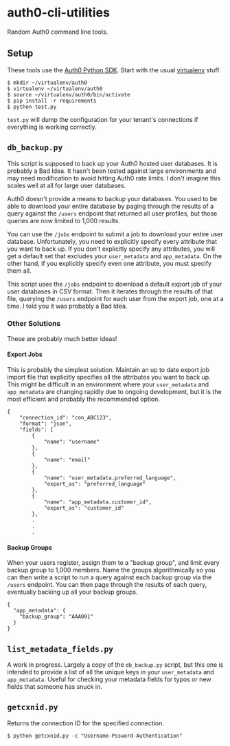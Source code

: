# auth0-cli-utilities
Random Auth0 command line tools.

## Setup

These tools use the [Auth0 Python SDK](https://github.com/auth0/auth0-python).
Start with the usual [virtualenv](https://virtualenv.pypa.io/en/latest/#)
stuff.

```
$ mkdir ~/virtualenv/auth0
$ virtualenv ~/virtualenv/auth0
$ source ~/virtualenv/auth0/bin/activate
$ pip install -r requirements
$ python test.py
```

`test.py` will dump the configuration for your tenant's connections if
everything is working correctly.

## `db_backup.py`

This script is supposed to back up your Auth0 hosted user databases. It is
probably a Bad Idea. It hasn't been tested against large environments and may
need modification to avoid hitting Auth0 rate limits. I don't imagine this
scales well at all for large user databases.

Auth0 doesn't provide a means to backup your databases. You used to be able to
download your entire database by paging through the results of a query against
the `/users` endpoint that returned all user profiles, but those queries are
now limited to 1,000 results.

You can use the `/jobs` endpoint to submit a job to download your entire user
database. Unfortunately, you need to explicitly specify every attribute that
you want to back up. If you don't explicitly specify any attributes, you will
get a default set that excludes your `user_metadata` and `app_metadata`. On the
other hand, if you explicitly specify even one attribute, you must specify them
all.

This script uses the `/jobs` endpoint to download a default export job of your
user databases in CSV format. Then it iterates through the results of that
file, querying the `/users` endpoint for each user from the export job, one at
a time. I told you it was probably a Bad Idea.

### Other Solutions

These are probably much better ideas!

#### Export Jobs

This is probably the simplest solution. Maintain an up to date export job
import file that explicitly specifies all the attributes you want to back up.
This might be difficult in an environment where your `user_metadata` and
`app_metadata` are changing rapidly due to ongoing development, but it is the
most efficient and probably the recommended option.

```
{
    "connection_id": "con_ABC123",
    "format": "json",
    "fields": [
        {
            "name": "username"
        },
        {
            "name": "email"
        },
        {
            "name": "user_metadata.preferred_language",
            "export_as": "preferred_language"
        },
        {
            "name": "app_metadata.customer_id",
            "export_as": "customer_id"
        },
        .
        .
        .
```

#### Backup Groups

When your users register, assign them to a "backup group", and limit every
backup group to 1,000 members. Name the groups algorithmically so you can then
write a script to run a query against each backup group via the `/users`
endpoint. You can then page through the results of each query, eventually
backing up all your backup groups.

```
{
  "app_metadata": {
    "backup_group": "AAA001"
  }
}
```

## `list_metadata_fields.py`

A work in progress. Largely a copy of the `db_backup.py` script, but this one
is intended to provide a list of all the unique keys in your `user_metadata`
and `app_metadata`. Useful for checking your metadata fields for typos or new
fields that someone has snuck in.

## `getcxnid.py`

Returns the connection ID for the specified connection.

```
$ python getcxnid.py -c "Username-Pssword-Authentication"
```


